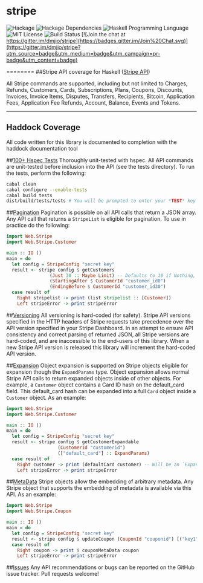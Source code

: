 stripe
========
![Hackage](https://img.shields.io/hackage/v/stripe-haskell.svg)
![Hackage Dependencies](https://img.shields.io/hackage-deps/v/stripe-haskell.svg)
![Haskell Programming Language](https://img.shields.io/badge/language-Haskell-blue.svg)
![MIT License](http://img.shields.io/badge/license-MIT-brightgreen.svg)
![Build Status](https://api.travis-ci.org/dmjio/stripe.svg?branch=master)
[![Join the chat at https://gitter.im/dmjio/stripe](https://badges.gitter.im/Join%20Chat.svg)](https://gitter.im/dmjio/stripe?utm_source=badge&utm_medium=badge&utm_campaign=pr-badge&utm_content=badge)

========
##Stripe API coverage for Haskell ([Stripe API](http://stripe.com/docs/api))

All Stripe commands are supported, including but not limited to Charges, Refunds, Customers, Cards, Subscriptions, Plans, Coupons, Discounts, Invoices, Invoice Items, Disputes, Transfers, Recipients, Bitcoin, Application Fees, Application Fee Refunds, Account, Balance, Events and Tokens.
***
## Haddock Coverage
  All code written for this library is documented to completion with the haddock documentation tool

##[100+ Hspec Tests](https://github.com/dmjio/stripe-haskell/blob/master/COVERAGE.md)
 Thoroughly unit-tested with hspec.
    All API commands are unit-tested before inclusion into the API (see the tests directory).
    To run the tests, perform the following:
```bash
cabal clean
cabal configure --enable-tests
cabal build tests
dist/build/tests/tests # You will be prompted to enter your *TEST* key
```

##[Pagination](https://stripe.com/docs/api#pagination)
  Pagination is possible on all API calls that return a JSON array.
  Any API call that returns a `StripeList` is eligible for pagination.
  To use in practice do the following:

```haskell
import Web.Stripe
import Web.Stripe.Customer

main :: IO ()
main = do
  let config = StripeConfig "secret key"
  result <- stripe config $ getCustomers
				(Just 30 :: Maybe Limit) -- Defaults to 10 if Nothing, 100 is Max
				(StartingAfter $ CustomerId "customer_id0")
				(EndingBefore $ CustomerId "customer_id30")
  case result of
    Right stripelist -> print (list stripelist :: [Customer])
    Left stripeError -> print stripeError
```

##[Versioning](https://stripe.com/docs/api#versioning)
  All versioning is hard-coded (for safety).
  Stripe API versions specified in the HTTP headers of Stripe requests take precedence
  over the API version specified in your Stripe Dashboard. In an attempt to ensure
  API consistency and correct parsing of returned JSON, all Stripe versions are hard-coded, and are
  inaccessible to the end-users of this library. When a new Stripe API version is released
  this library will increment the hard-coded API version.

##[Expansion](https://stripe.com/docs/api#expansion)
  Object expansion is supported on Stripe objects eligible for expansion though the `ExpandParams` type.
  Object expansion allows normal Stripe API calls to return expanded objects inside of other objects.
  For example, a `Customer` object contains a Card ID hash on the default_card field.
  This default_card hash can be expanded into a full `Card` object inside a `Customer` object.
  As an example:

```haskell
import Web.Stripe
import Web.Stripe.Customer

main :: IO ()
main = do
  let config = StripeConfig "secret key"
  result <- stripe config $ getCustomerExpandable
				   (CustomerId "customerid")
				   (["default_card"] :: ExpandParams)
  case result of
    Right customer -> print (defaultCard customer) -- Will be an `ExpandedCard`
    Left stripeError -> print stripeError
```

##[MetaData](https://stripe.com/docs/api#metadata)
  Stripe objects allow the embedding of arbitrary metadata.
  Any Stripe object that supports the embedding of metadata is available via this API.
  As an example:

```haskell
import Web.Stripe
import Web.Stripe.Coupon

main :: IO ()
main = do
  let config = StripeConfig "secret key"
  result <- stripe config $ updateCoupon (CouponId "couponid") [("key1", "value2"), ("key2", "value2")]
  case result of
    Right coupon -> print $ couponMetaData coupon
    Left stripeError -> print stripeError
```

##[Issues](https://github.com/dmjio/stripe-haskell/issues)
  Any API recommendations or bugs can be reported on the GitHub issue tracker.
  Pull requests welcome!
